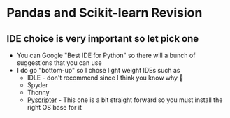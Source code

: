 # Pandas and Scikit-learn Revision

## IDE choice is very important so let pick one
- You can Google "Best IDE for Python" so there will a bunch of suggestions that you can use
- I do go "bottom-up" so I chose light weight IDEs such as 
  - IDLE  - don't recommend since I think you know why :grimacing:
  - Spyder
  - Thonny
  - [Pyscripter](https://softfamous.com/portable-pyscripter/) - This one is a bit straight forward so you must install the right OS base for it
